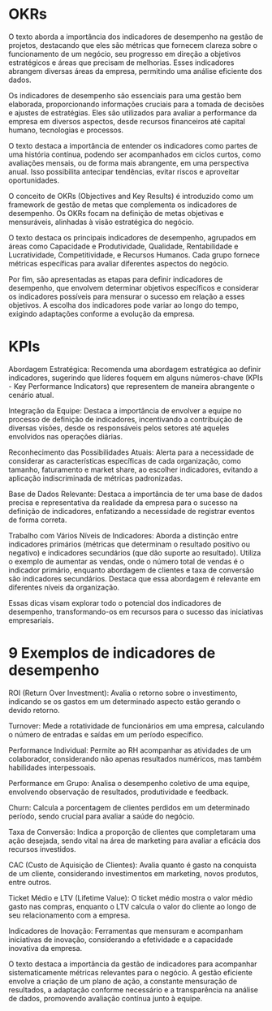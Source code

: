 # OKRs
O texto aborda a importância dos indicadores de desempenho na gestão de projetos, destacando que eles são métricas que fornecem clareza sobre o funcionamento de um negócio, seu progresso em direção a objetivos estratégicos e áreas que precisam de melhorias. Esses indicadores abrangem diversas áreas da empresa, permitindo uma análise eficiente dos dados.

Os indicadores de desempenho são essenciais para uma gestão bem elaborada, proporcionando informações cruciais para a tomada de decisões e ajustes de estratégias. Eles são utilizados para avaliar a performance da empresa em diversos aspectos, desde recursos financeiros até capital humano, tecnologias e processos.

O texto destaca a importância de entender os indicadores como partes de uma história contínua, podendo ser acompanhados em ciclos curtos, como avaliações mensais, ou de forma mais abrangente, em uma perspectiva anual. Isso possibilita antecipar tendências, evitar riscos e aproveitar oportunidades.

O conceito de OKRs (Objectives and Key Results) é introduzido como um framework de gestão de metas que complementa os indicadores de desempenho. Os OKRs focam na definição de metas objetivas e mensuráveis, alinhadas à visão estratégica do negócio.

O texto destaca os principais indicadores de desempenho, agrupados em áreas como Capacidade e Produtividade, Qualidade, Rentabilidade e Lucratividade, Competitividade, e Recursos Humanos. Cada grupo fornece métricas específicas para avaliar diferentes aspectos do negócio.

Por fim, são apresentadas as etapas para definir indicadores de desempenho, que envolvem determinar objetivos específicos e considerar os indicadores possíveis para mensurar o sucesso em relação a esses objetivos. A escolha dos indicadores pode variar ao longo do tempo, exigindo adaptações conforme a evolução da empresa.


# KPIs
Abordagem Estratégica: Recomenda uma abordagem estratégica ao definir indicadores, sugerindo que líderes foquem em alguns números-chave (KPIs - Key Performance Indicators) que representem de maneira abrangente o cenário atual.

Integração da Equipe: Destaca a importância de envolver a equipe no processo de definição de indicadores, incentivando a contribuição de diversas visões, desde os responsáveis pelos setores até aqueles envolvidos nas operações diárias.

Reconhecimento das Possibilidades Atuais: Alerta para a necessidade de considerar as características específicas de cada organização, como tamanho, faturamento e market share, ao escolher indicadores, evitando a aplicação indiscriminada de métricas padronizadas.

Base de Dados Relevante: Destaca a importância de ter uma base de dados precisa e representativa da realidade da empresa para o sucesso na definição de indicadores, enfatizando a necessidade de registrar eventos de forma correta.

Trabalho com Vários Níveis de Indicadores: Aborda a distinção entre indicadores primários (métricas que determinam o resultado positivo ou negativo) e indicadores secundários (que dão suporte ao resultado). Utiliza o exemplo de aumentar as vendas, onde o número total de vendas é o indicador primário, enquanto abordagem de clientes e taxa de conversão são indicadores secundários. Destaca que essa abordagem é relevante em diferentes níveis da organização.

Essas dicas visam explorar todo o potencial dos indicadores de desempenho, transformando-os em recursos para o sucesso das iniciativas empresariais.


# 9 Exemplos de indicadores de desempenho
ROI (Return Over Investment): Avalia o retorno sobre o investimento, indicando se os gastos em um determinado aspecto estão gerando o devido retorno.

Turnover: Mede a rotatividade de funcionários em uma empresa, calculando o número de entradas e saídas em um período específico.

Performance Individual: Permite ao RH acompanhar as atividades de um colaborador, considerando não apenas resultados numéricos, mas também habilidades interpessoais.

Performance em Grupo: Analisa o desempenho coletivo de uma equipe, envolvendo observação de resultados, produtividade e feedback.

Churn: Calcula a porcentagem de clientes perdidos em um determinado período, sendo crucial para avaliar a saúde do negócio.

Taxa de Conversão: Indica a proporção de clientes que completaram uma ação desejada, sendo vital na área de marketing para avaliar a eficácia dos recursos investidos.

CAC (Custo de Aquisição de Clientes): Avalia quanto é gasto na conquista de um cliente, considerando investimentos em marketing, novos produtos, entre outros.

Ticket Médio e LTV (Lifetime Value): O ticket médio mostra o valor médio gasto nas compras, enquanto o LTV calcula o valor do cliente ao longo de seu relacionamento com a empresa.

Indicadores de Inovação: Ferramentas que mensuram e acompanham iniciativas de inovação, considerando a efetividade e a capacidade inovativa da empresa.

O texto destaca a importância da gestão de indicadores para acompanhar sistematicamente métricas relevantes para o negócio. A gestão eficiente envolve a criação de um plano de ação, a constante mensuração de resultados, a adaptação conforme necessário e a transparência na análise de dados, promovendo avaliação contínua junto à equipe.